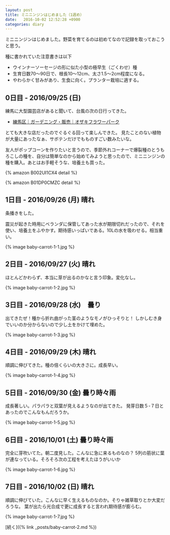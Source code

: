 ```yaml
---
layout: post
title: ミニニンジンはじめました（1週め）
date:   2016-10-02 12:52:28 +0900
categories: diary
---
```


ミニニンジンはじめました。野菜を育てるのは初めてなので記録を取っておこうと思う。

種に書かれていた注意書きは以下

- ウインナーソーセージの形に似た小型の極早生（ごくわせ）種
- 生育日数70〜90日で、根長10〜12cm、太さ1.5〜2cm程度になる。
- やわらかく甘みがあり、生食に向く。プランター栽培に適する。


## 0日目 - 2016/09/25 (日)

練馬に大型園芸店があると聞いて、台風の次の日行ってきた。

- [練馬区｜ガーデニング・販売｜オザキフラワーパーク](http://ozaki-flowerpark.co.jp/)

とても大きな店だったのでぐるぐる回って楽しんできた。
見たことのない植物が大量にあったなぁ、サボテンだけでもものすごい数みたいな。

友人がポップコーンを作りたいと言うので、季節外れコーナーで爆裂種のとうもろこしの種を、自分は簡単なのから始めてみようと思ったので、ミニニンジンの種を購入。あとはお手軽そうな、培養土も買った。

{% amazon B002UI1CX4 detail %}

{% amazon B01DP0CMZC detail %}


## 1日目 - 2016/09/26 (月) 晴れ
条播きをした。

震災が起きた時用にベランダに保管してあった水が期限切れだったので、それを使い、培養土をふやかす。期待感いっぱいである。10Lの水を吸わせる。相当重い。

{% image baby-carrot-1-1.jpg %}

## 2日目 - 2016/09/27 (火) 晴れ
ほとんどかわらず、本当に芽が出るのかなと言う印象。変化なし。

{% image baby-carrot-1-2.jpg %}

## 3日目 - 2016/09/28 (水)　曇り
出てきたぜ！種から折れ曲がった茎のようなモノがひっそりと！
しかしむき身でいいのか分からないので少し土をかけて埋めた。

{% image baby-carrot-1-3.jpg %}

## 4日目 - 2016/09/29 (木) 晴れ
順調に伸びてきた。種の倍くらいの大きさに。成長早い。

{% image baby-carrot-1-4.jpg %}

## 5日目 - 2016/09/30 (金) 曇り時々雨
成長著しい。パラパラと双葉が見えるようなのが出てきた。
発芽日数５-７日とあったのでこんなもんだろうか。

{% image baby-carrot-1-5.jpg %}

## 6日目 - 2016/10/01 (土) 曇り時々雨
完全に芽吹いてた。朝二度見した。こんなに急に来るものなの？
5列の筋状に葉が連なっている。そろそろ次の工程を考えたほうがいいか

{% image baby-carrot-1-6.jpg %}

## 7日目 - 2016/10/02 (日) 晴れ
順調に伸びていた。こんなに早く生えるものなのか。そりゃ雑草取りとか大変だろうな。
葉が出たら光合成で更に成長すると言われ期待感が膨らむ。

{% image baby-carrot-1-7.jpg %}

 [続く]({% link _posts/baby-carrot-2.md %})